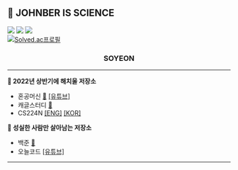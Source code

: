 ## 🔬 JOHNBER IS SCIENCE

<a href="mailto:syyang@sookmyung.ac.kr" target="_blank"><img src="https://img.shields.io/badge/Gmail-EA4335?style=flat-square&logo=Gmail&logoColor=white"/></a>
<a href="https://velog.io/@xoyeon" target="_blank"><img src="https://img.shields.io/badge/Velog-20c997?style=flat-square&logo=Vimeo&logoColor=white"/></a>
<a href="https://aboard-salt-6ab.notion.site/SOYEON-s-CV-7bc78c4980be45a08c0ead2ad5c8a57d" target="_blank"><img src="https://img.shields.io/badge/Notion-ffffff?style=flat-square&logo=Notion&logoColor=black"/></a>
</br>
[![Solved.ac프로필](http://mazassumnida.wtf/api/mini/generate_badge?boj=mudosaa)](https://solved.ac/mudosaa)
<div align="center"><h3><B>SOYEON</B></h3></div>

  ---
  
<B> 💫 2022년 상반기에 해치울 저장소</B>
  - 혼공머신 [💾](https://github.com/xoyeon/hongong-mldl) [[유튜브]](https://www.youtube.com/playlist?list=PLJN246lAkhQjoU0C4v8FgtbjOIXxSs_4Q)
  - 캐글스터디 [💾](https://github.com/xoyeon/kaggle-study)
  - CS224N [[ENG]](https://github.com/stanfordnlp/cs224n-winter17-notes) [[KOR]](https://github.com/songys/CS224N_17_KOR_SUB)

<B> 💫 성실한 사람만 살아남는 저장소</B>
  - 백준 [💾](https://github.com/xoyeon/BOJ)
  - 오늘코드 [[유튜브]](https://www.youtube.com/c/todaycode)
    
 ---
   
<!-- <div align="center">
  
  [![Solved.ac프로필](http://mazassumnida.wtf/api/v2/generate_badge?boj=mudosaa)](https://solved.ac/mudosaa)![mazandi profile](http://mazandi.herokuapp.com/api?handle=mudosaa&theme=warm)
  [![Readme Quotes](https://quotes-github-readme.vercel.app/api?type=horizontal&theme=radical)](https://github.com/piyushsuthar/github-readme-quotes)

</div> -->




<!-- <img src="https://img.shields.io/badge/Python-3776AB?style=flat-square&logo=Python&logoColor=white"/>
<img src="https://img.shields.io/badge/R-276DC3?style=flat-square&logo=R&logoColor=white"/>  -->

